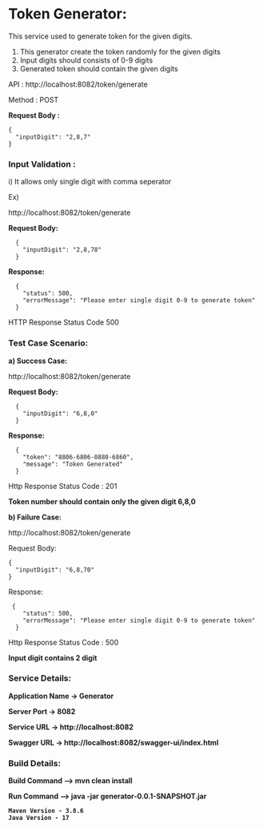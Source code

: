 <h1><b> Token Generator:</b></h1>

This service used to generate token for the given digits. 
1. This generator create the token randomly for the given digits
2. Input digits should consists of 0-9 digits
3. Generated token should contain the given digits

  API : http://localhost:8082/token/generate
  
  Method : POST
  
<b>  Request Body : </b>
  
    {
      "inputDigit": "2,8,7"
    }

<h3><b>Input Validation :</b></h3>
i) It allows only single digit with comma seperator

  Ex) 
   
  http://localhost:8082/token/generate
   
 <b> Request Body: </b>
    
      {
        "inputDigit": "2,8,78"
      }

 <b>  Response: </b>
   
      {
        "status": 500,
        "errorMessage": "Please enter single digit 0-9 to generate token"
      }
  HTTP Response Status Code 500

<h3><b>Test Case Scenario:</b></h3>

<b>a) Success Case: </b>
   
http://localhost:8082/token/generate

<b>Request Body:</b>
    
      {
        "inputDigit": "6,8,0"
      }

<b>Response:</b>

      {
        "token": "8806-6806-0880-6860",
        "message": "Token Generated"
      }
      
  Http Response Status Code : 201
  
  <b> Token number should contain only the given digit 6,8,0 </b>

<b>  b) Failure Case:</b>
  
  http://localhost:8082/token/generate

  Request Body:
    
    {
      "inputDigit": "6,8,70"
    }

Response:    
     
     {
        "status": 500,
        "errorMessage": "Please enter single digit 0-9 to generate token"
      }
      
Http Response Status Code : 500
    
<b> Input digit contains 2 digit </b>

<h3><b>Service Details:</b></h3>
<b>
Application Name -> Generator
  
Server Port -> 8082

Service URL -> http://localhost:8082

Swagger URL -> http://localhost:8082/swagger-ui/index.html

</b>
<h3><b>Build Details:</b></h3>
<b>
Build Command --> mvn clean install

Run Command --> java -jar generator-0.0.1-SNAPSHOT.jar
</b>

<b>
    
    Maven Version - 3.8.6    
    Java Version - 17
</b>

